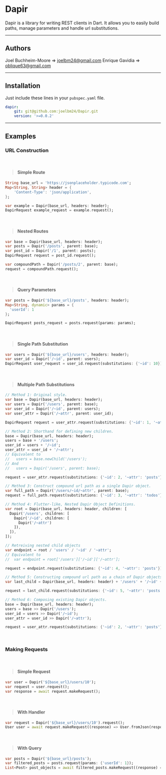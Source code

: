 # Dapir
Dapir is a library for writing REST clients in Dart. It allows you to easily build paths, manage parameters and handle url substitutions.
 
 ---

 ## Authors
Joel Buchheim-Moore => joelbm24@gmail.com
Enrique Gavidia => oblique63@gmail.com

 ---

## Installation
Just include these lines in your `pubspec.yaml` file.

```yaml
dapir:
    git: git@github.com:joelbm24/Dapir.git
    version: '>=0.0.2'
```

---

## Examples

### URL Construction

<br />

> #### Simple Route
```dart
String base_url = 'https://jsonplaceholder.typicode.com';
Map<String, String> header = {
    'Content-Type': 'json/application',
};

var example = Dapir(base_url, headers: header);
DapirRequest example_request = example.request();
```

<br />

> #### Nested Routes
```dart
var base = Dapir(base_url, headers: header);
var posts = Dapir('/posts', parent: base);
var post_id = Dapir('/1', parent: posts);
DapirRequest request = post_id.request();

var compoundPath = Dapir('/posts/2', parent: base);
request = compoundPath.request();
```

<br />

> #### Query Parameters
```dart
var posts = Dapir('${base_url}/posts', headers: header);
Map<String, dynamic> params = {
  'userId': 1
};

DapirRequest posts_request = posts.request(params: params);
```

<br />

> #### Single Path Substitution
```dart
var users = Dapir('${base_url}/users', headers: header);
var user_id = Dapir('/~id', parent: users);
DapirRequest user_request = user_id.request(substitutions: {'~id': 10});
```

<br />

> #### Multiple Path Substitutions
```dart
// Method 1: Original style.
var base = Dapir(base_url, headers: header);
var users = Dapir('/users', parent: base);
var user_id = Dapir('/~id', parent: users);
var user_attr = Dapir('/~attr', parent: user_id);

DapirRequest request = user_attr.request(substitutions: {'~id': 1, '~attr': 'posts'});

// Method 2: Shorthand for defining new children.
base = Dapir(base_url, headers: header);
users = base + '/users';
user_id = users + '/~id';
user_attr = user_id + '/~attr';
// Equivalent to
//   users = base.newChild('/users');
// And
//   users = Dapir('/users', parent: base);

request = user_attr.request(substitutions: {'~id': 2, '~attr': 'posts'});

// Method 3: Construct compound url path as a single Dapir object.
var full_path = Dapir('/users/~id/~attr', parent: base);
request = full_path.request(substitutions: {'~id': 3, '~attr': 'todos'});

// Method 4: Flutter-like, Nested Dapir Object Definitions.
var root = Dapir(base_url, headers: header, children: [
  Dapir('/users', children: [
    Dapir('/~id', children: [
      Dapir('/~attr')
    ]),
  ]),
]);

// Retreiving nested child objects
var endpoint = root / 'users' / '~id' / '~attr';
// Equivalent to
//  var endpoint = root['/users']['/~id']['/~attr'];

request = endpoint.request(substitutions: {'~id': 4, '~attr': 'posts'});

// Method 5: Constructing compound url path as a chain of Dapir objects.
var last_child = Dapir(base_url, headers: header) + '/users' + '/~id' + '/~attr';

request = last_child.request(substitutions: {'~id': 5, '~attr': 'posts'});

// Method 6: Composing existing Dapir objects.
base = Dapir(base_url, headers: header);
users = base >> Dapir('/users');
user_id = users >> Dapir('/~id');
user_attr = user_id >> Dapir('/~attr');

request = user_attr.request(substitutions: {'~id': 2, '~attr': 'posts'});
  ```

<br />

### Making Requests

<br />

> #### Simple Request
```dart
var user = Dapir('${base_url}/users/10');
var request = user.request();
var response = await request.makeRequest();
```

<br />

> #### With Handler
```dart
var request = Dapir('${base_url}/users/10').request();
User user = await request.makeRequest((response) => User.fromJson(response));
```

<br />

> #### With Query
```dart
var posts = Dapir('${base_url}/posts');
var filtered_posts = posts.request(params: {'userId': 1});
List<Post> post_objects = await filtered_posts.makeRequest((response) => Post.fromJsonArray(response));
```